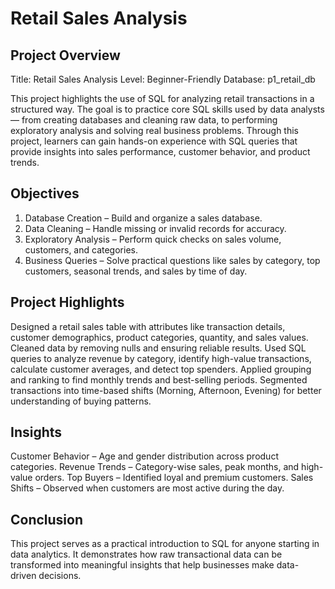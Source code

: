 # Retail Sales Analysis

## Project Overview
Title: Retail Sales Analysis
Level: Beginner-Friendly
Database: p1_retail_db

This project highlights the use of SQL for analyzing retail transactions in a structured way. The goal is to practice core SQL skills used by data analysts — from creating databases and cleaning raw data, to performing exploratory analysis and solving real business problems. Through this project, learners can gain hands-on experience with SQL queries that provide insights into sales performance, customer behavior, and product trends.

## Objectives
1. Database Creation – Build and organize a sales database.
2. Data Cleaning – Handle missing or invalid records for accuracy.
3. Exploratory Analysis – Perform quick checks on sales volume, customers, and categories.
4. Business Queries – Solve practical questions like sales by category, top customers, seasonal trends, and sales by time of day.


## Project Highlights
Designed a retail sales table with attributes like transaction details, customer demographics, product categories, quantity, and sales values.
Cleaned data by removing nulls and ensuring reliable results.
Used SQL queries to analyze revenue by category, identify high-value transactions, calculate customer averages, and detect top spenders.
Applied grouping and ranking to find monthly trends and best-selling periods.
Segmented transactions into time-based shifts (Morning, Afternoon, Evening) for better understanding of buying patterns.


## Insights
Customer Behavior – Age and gender distribution across product categories.
Revenue Trends – Category-wise sales, peak months, and high-value orders.
Top Buyers – Identified loyal and premium customers.
Sales Shifts – Observed when customers are most active during the day.


## Conclusion
This project serves as a practical introduction to SQL for anyone starting in data analytics. It demonstrates how raw transactional data can be transformed into meaningful insights that help businesses make data-driven decisions.
